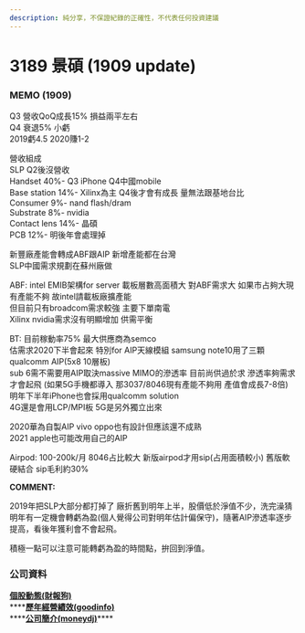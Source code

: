 ```yaml
---
description: 純分享，不保證紀錄的正確性，不代表任何投資建議
---
```


# 3189 景碩 \(1909 update\)

### MEMO \(1909\)

Q3 營收QoQ成長15% 損益兩平左右  
Q4 衰退5% 小虧   
2019虧4.5 2020賺1-2

營收組成   
SLP Q2後沒營收   
Handset 40%- Q3 iPhone Q4中國mobile   
Base station 14%- Xilinx為主 Q4後才會有成長 量無法跟基地台比   
Consumer 9%- nand flash/dram   
Substrate 8%- nvidia   
Contact lens 14%- 晶碩   
PCB 12%- 明後年會處理掉

新豐廠產能會轉成ABF跟AIP 新增產能都在台灣   
SLP中國需求規劃在蘇州廠做

ABF: intel EMIB架構for server 載板層數高面積大 對ABF需求大 如果市占夠大現有產能不夠 故intel請載板廠擴產能   
但目前只有broadcom需求較強 主要下單南電   
Xilinx nvidia需求沒有明顯增加 供需平衡

BT: 目前稼動率75% 最大供應商為semco   
估需求2020下半會起來 特別for AIP天線模組 samsung note10用了三顆qualcomm AIP\(5x8 10層板\)   
sub 6需不需要用AIP取決massive MIMO的滲透率 目前尚供過於求 滲透率夠需求才會起飛 \(如果5G手機都導入 那3037/8046現有產能不夠用 產值會成長7-8倍\)   
明年下半年iPhone也會採用qualcomm solution   
4G還是會用LCP/MPI板 5G是另外獨立出來

2020華為自製AIP vivo oppo也有設計但應該還不成熟   
2021 apple也可能改用自己的AIP

Airpod: 100-200k/月 8046占比較大 新版airpod才用sip\(占用面積較小\) 舊版軟硬結合 sip毛利約30%  
  
**COMMENT:**  
  
2019年把SLP大部分都打掉了 廠折舊到明年上半，股價低於淨值不少，洗完澡猜明年有一定機會轉虧為盈\(個人覺得公司對明年估計偏保守\)，隨著AIP滲透率逐步提高，看後年獲利會不會起飛。

積極一點可以注意可能轉虧為盈的時間點，拚回到淨值。

### 公司資料

[**個股動態\(財報狗\)**](https://statementdog.com/analysis/tpe/3189)  
****[**歷年經營績效\(goodinfo\)**](https://goodinfo.tw/StockInfo/StockBzPerformance.asp?STOCK_ID=3189)  
****[**公司簡介\(moneydj\)**](https://www.moneydj.com/KMDJ/Wiki/WikiViewer.aspx?KeyID=f896524e-1143-45ad-b4ab-434245a6b474)\*\*\*\*

